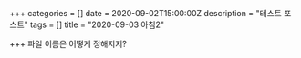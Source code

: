 +++
categories = []
date = 2020-09-02T15:00:00Z
description = "테스트 포스트"
tags = []
title = "2020-09-03 아침2"

+++
파일 이름은 어떻게 정해지지?